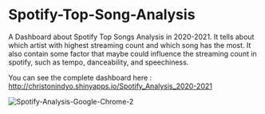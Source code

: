 # Spotify-Top-Song-Analysis
A Dashboard about Spotify Top Songs Analysis in 2020-2021. It tells about which artist with highest streaming count and which song has the most. 
It also contain some factor that maybe could influence the streaming count in spotify, such as tempo, danceability, and speechiness.

You can see the complete dashboard here :
http://christonindyo.shinyapps.io/Spotify_Analysis_2020-2021

![Spotify-Analysis-Google-Chrome-2](https://user-images.githubusercontent.com/105972495/189955321-05bb000f-2b4f-4540-9e7e-4a9a5ba48b21.gif)


